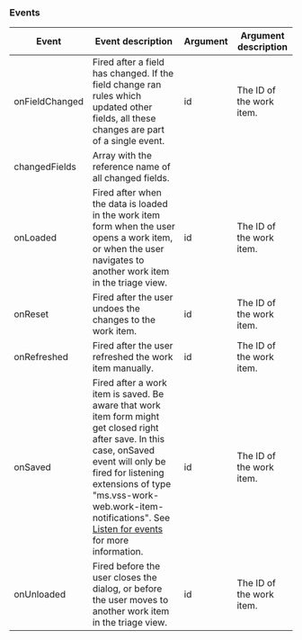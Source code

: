 <p></p>

### Events

| Event             | Event description | Argument | Argument description |
|-------------------|-------------------|----------|----------------------|
| onFieldChanged    | Fired after a field has changed. If the field change ran rules which updated other fields, all these changes are part of a single event. | id | The ID of the work item. |
| changedFields     | Array with the reference name of all changed fields. |          |                      |
| onLoaded      | Fired after when the data is loaded in the work item form when the user opens a work item, or when the user navigates to another work item in the triage view. | id | The ID of the work item.  |
| onReset      | Fired after the user undoes the changes to the work item. | id | The ID of the work item. |
| onRefreshed      | Fired after the user refreshed the work item manually. | id | The ID of the work item. |
| onSaved      | Fired after a work item is saved. Be aware that work item form might get closed right after save. In this case, onSaved event will only be fired for listening extensions of type "ms.vss-work-web.work-item-notifications". See <a href="#listenforevents">Listen for events</a> for more information. | id | The ID of the work item. |
| onUnloaded      | Fired before the user closes the dialog, or before the user moves to another work item in the triage view. | id | The ID of the work item. |
